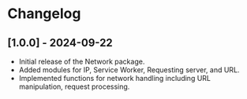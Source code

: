# Changelog

## [1.0.0] - 2024-09-22
- Initial release of the Network package.
- Added modules for IP, Service Worker, Requesting server, and URL.
- Implemented functions for network handling including URL manipulation, request processing.